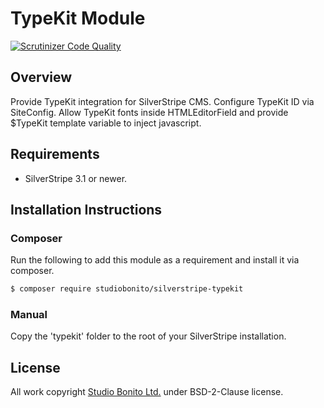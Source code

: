 # TypeKit Module

[![Scrutinizer Code Quality](https://scrutinizer-ci.com/g/studiobonito/silverstripe-typekit/badges/quality-score.png?b=master)](https://scrutinizer-ci.com/g/studiobonito/silverstripe-typekit/?branch=master)

## Overview

Provide TypeKit integration for SilverStripe CMS. Configure TypeKit ID via SiteConfig.
Allow TypeKit fonts inside HTMLEditorField and provide $TypeKit template variable to inject javascript.

## Requirements

- SilverStripe 3.1 or newer.

## Installation Instructions

### Composer

Run the following to add this module as a requirement and install it via composer.

```bash
$ composer require studiobonito/silverstripe-typekit
```

### Manual

Copy the 'typekit' folder to the root of your SilverStripe installation.

## License

All work copyright [Studio Bonito Ltd.](http://www.studiobonito.co.uk/) under BSD-2-Clause license.